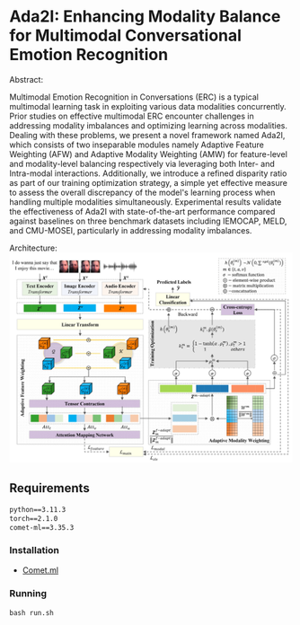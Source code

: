 # Ada2I: Enhancing Modality Balance for Multimodal Conversational Emotion Recognition
Abstract:

Multimodal Emotion Recognition in Conversations (ERC) is a typical multimodal learning task in exploiting various data modalities concurrently. Prior studies on effective multimodal ERC encounter challenges in addressing modality imbalances and optimizing learning across modalities. Dealing with these problems, we present a novel framework named Ada2I, which consists of two inseparable modules namely Adaptive Feature Weighting (AFW) and Adaptive Modality Weighting (AMW) for feature-level and modality-level balancing respectively via leveraging both Inter- and Intra-modal interactions. Additionally, we introduce a refined disparity ratio as part of our training optimization strategy, a simple yet effective measure to assess the overall discrepancy of the model's learning process when handling multiple modalities simultaneously. Experimental results validate the effectiveness of Ada2I with state-of-the-art performance compared against baselines on three benchmark datasets including IEMOCAP, MELD, and CMU-MOSEI, particularly in addressing modality imbalances.

Architecture:
![image](./model.jpg)
## Requirements
```
python==3.11.3
torch==2.1.0
comet-ml==3.35.3
```
### Installation
- [Comet.ml](https://www.comet.ml/docs/python-sdk/advanced/)
### Running
```
bash run.sh
```
